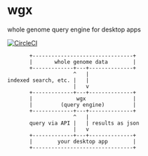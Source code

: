 # wgx

whole genome query engine for desktop apps

[![CircleCI](https://circleci.com/gh/knmkr/wgx.svg?style=svg)](https://circleci.com/gh/knmkr/wgx) 

```
       +--------------------------------+
       |       whole genome data        |
       +-------------+---+--------------+
                     ^   |
indexed search, etc. |   |
                     |   v
       +-------------+---+--------------+
       |              wgx               |
       |         (query engine)         |
       +-------------+---+--------------+
                     ^   |
       query via API |   | results as json
                     |   v
       +-------------+---+--------------+
       |        your desktop app        |
       +--------------------------------+
```
